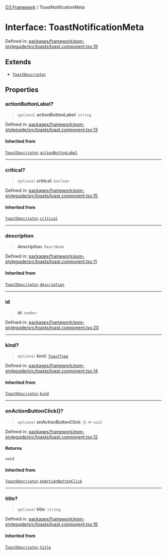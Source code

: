 [O3 Framework](../API.md) / ToastNotificationMeta

# Interface: ToastNotificationMeta

Defined in: [packages/framework/esm-styleguide/src/toasts/toast.component.tsx:19](https://github.com/its-kios09/openmrs-esm-core/blob/main/packages/framework/esm-styleguide/src/toasts/toast.component.tsx#L19)

## Extends

- [`ToastDescriptor`](ToastDescriptor.md)

## Properties

### actionButtonLabel?

> `optional` **actionButtonLabel**: `string`

Defined in: [packages/framework/esm-styleguide/src/toasts/toast.component.tsx:13](https://github.com/its-kios09/openmrs-esm-core/blob/main/packages/framework/esm-styleguide/src/toasts/toast.component.tsx#L13)

#### Inherited from

[`ToastDescriptor`](ToastDescriptor.md).[`actionButtonLabel`](ToastDescriptor.md#actionbuttonlabel)

***

### critical?

> `optional` **critical**: `boolean`

Defined in: [packages/framework/esm-styleguide/src/toasts/toast.component.tsx:15](https://github.com/its-kios09/openmrs-esm-core/blob/main/packages/framework/esm-styleguide/src/toasts/toast.component.tsx#L15)

#### Inherited from

[`ToastDescriptor`](ToastDescriptor.md).[`critical`](ToastDescriptor.md#critical)

***

### description

> **description**: `ReactNode`

Defined in: [packages/framework/esm-styleguide/src/toasts/toast.component.tsx:11](https://github.com/its-kios09/openmrs-esm-core/blob/main/packages/framework/esm-styleguide/src/toasts/toast.component.tsx#L11)

#### Inherited from

[`ToastDescriptor`](ToastDescriptor.md).[`description`](ToastDescriptor.md#description)

***

### id

> **id**: `number`

Defined in: [packages/framework/esm-styleguide/src/toasts/toast.component.tsx:20](https://github.com/its-kios09/openmrs-esm-core/blob/main/packages/framework/esm-styleguide/src/toasts/toast.component.tsx#L20)

***

### kind?

> `optional` **kind**: [`ToastType`](../type-aliases/ToastType.md)

Defined in: [packages/framework/esm-styleguide/src/toasts/toast.component.tsx:14](https://github.com/its-kios09/openmrs-esm-core/blob/main/packages/framework/esm-styleguide/src/toasts/toast.component.tsx#L14)

#### Inherited from

[`ToastDescriptor`](ToastDescriptor.md).[`kind`](ToastDescriptor.md#kind)

***

### onActionButtonClick()?

> `optional` **onActionButtonClick**: () => `void`

Defined in: [packages/framework/esm-styleguide/src/toasts/toast.component.tsx:12](https://github.com/its-kios09/openmrs-esm-core/blob/main/packages/framework/esm-styleguide/src/toasts/toast.component.tsx#L12)

#### Returns

`void`

#### Inherited from

[`ToastDescriptor`](ToastDescriptor.md).[`onActionButtonClick`](ToastDescriptor.md#onactionbuttonclick)

***

### title?

> `optional` **title**: `string`

Defined in: [packages/framework/esm-styleguide/src/toasts/toast.component.tsx:16](https://github.com/its-kios09/openmrs-esm-core/blob/main/packages/framework/esm-styleguide/src/toasts/toast.component.tsx#L16)

#### Inherited from

[`ToastDescriptor`](ToastDescriptor.md).[`title`](ToastDescriptor.md#title)
